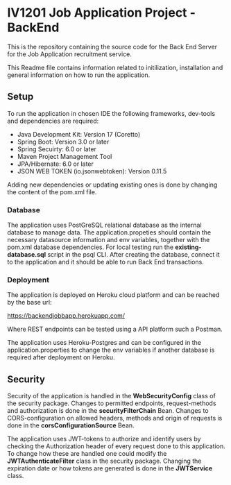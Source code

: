 # IV1201 Job Application Project - BackEnd

This is the repository containing the source code for the Back End Server for the Job Application recruitment service.

This Readme file contains information related to initilization, installation and general information on how to run the application.

## Setup

To run the application in chosen IDE the following frameworks, dev-tools and dependencies are required:

 * Java Development Kit: Version 17 (Coretto)
 * Spring Boot: Version 3.0 or later
 * Spring Secuirty: 6.0 or later
 * Maven Project Management Tool
 * JPA/Hibernate: 6.0 or later
 * JSON WEB TOKEN (io.jsonwebtoken): Version 0.11.5

Adding new dependencies or updating existing ones is done by changing the content of the pom.xml file.

### Database

The application uses PostGreSQL relational database as the internal database to manage data. 
The application.propeties should contain the necessary datasource information and env variables, together with the pom.xml database dependencies. For local testing run the __existing-database.sql__ script in the psql CLI. After creating the database, connect it to the application and it should be able to run Back End transactions.


### Deployment

The application is deployed on Heroku cloud platform and can be reached by the base url:

<https://backendjobbapp.herokuapp.com/>

Where REST endpoints can be tested using a API platform such a Postman.

The application uses Heroku-Postgres and can be configured in the application.properties to change the env variables if another database is required after deployment on Heroku.

## Security

Security of the application is handled in the __WebSecurityConfig__ class of the security package. Changes to permitted endpoints, request-methods and authorization is done in the __securityFilterChain__ Bean. Changes to CORS-configuration on allowed headers, methods and origin of requests is done in the __corsConfigurationSource__ Bean.

The application uses JWT-tokens to authorize and identify users by checking the Authorization header of every request done to this application. To change how these are handled one could modify the __JWTAuthenticateFilter__ class in the security package. Changing the expiration date or how tokens are generated is done in the __JWTService__ class.

